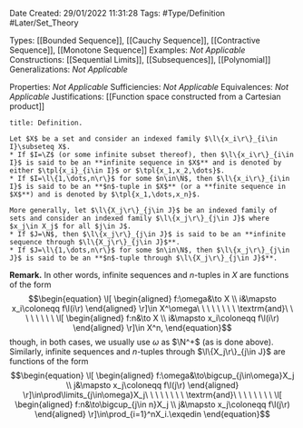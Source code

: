 <div class="topSpace"></div>

Date Created: 29/01/2022 11:31:28
Tags: #Type/Definition #Later/Set_Theory

Types: [[Bounded Sequence]], [[Cauchy Sequence]], [[Contractive Sequence]], [[Monotone Sequence]]
Examples: <i>Not Applicable</i>
Constructions: [[Sequential Limits]], [[Subsequences]], [[Polynomial]]
Generalizations: <i>Not Applicable</i>

Properties: <i>Not Applicable</i>
Sufficiencies: <i>Not Applicable</i>
Equivalences: <i>Not Applicable</i>
Justifications: [[Function space constructed from a Cartesian product]]

``` ad-Definition
title: Definition.

Let $X$ be a set and consider an indexed family $\l\{x_i\r\}_{i\in I}\subseteq X$.
* If $I=\Z$ (or some infinite subset thereof), then $\l\{x_i\r\}_{i\in I}$ is said to be an **infinite sequence in $X$** and is denoted by either $\tpl{x_i}_{i\in I}$ or $\tpl{x_1,x_2,\dots}$.
* If $I=\l\{1,\dots,n\r\}$ for some $n\in\N$, then $\l\{x_i\r\}_{i\in I}$ is said to be an **$n$-tuple in $X$** (or a **finite sequence in $X$**) and is denoted by $\tpl{x_1,\dots,x_n}$.

More generally, let $\l\{X_j\r\}_{j\in J}$ be an indexed family of sets and consider an indexed family $\l\{x_j\r\}_{j\in J}$ where $x_j\in X_j$ for all $j\in J$.
* If $J=\N$, then $\l\{x_j\r\}_{j\in J}$ is said to be an **infinite sequence through $\l\{X_j\r\}_{j\in J}$**.
* If $J=\l\{1,\dots,n\r\}$ for some $n\in\N$, then $\l\{x_j\r\}_{j\in J}$ is said to be an **$n$-tuple through $\l\{X_j\r\}_{j\in J}$**.

```

<b>Remark.</b> In other words, infinite sequences and $n$-tuples in $X$ are functions of the form
$$\begin{equation}
    \l[
        \begin{aligned}
            f:\omega&\to X \\
            i&\mapsto x_i\coloneqq f\l(i\r)
        \end{aligned}
    \r]\in X^\omega\ \ \ \ \ \ \ \ \textrm{and}\ \ \ \ \ \ \ \ 
    \l[
        \begin{aligned}
            f:n&\to X \\
            i&\mapsto x_i\coloneqq f\l(i\r)
        \end{aligned}
    \r]\in X^n,
\end{equation}$$
though, in both cases, we usually use $\omega$ as $\N^+$ (as is done above). Similarly, infinite sequences and $n$-tuples through $\l\{X_j\r\}_{j\in J}$ are functions of the form
$$\begin{equation}
    \l[
        \begin{aligned}
            f:\omega&\to\bigcup_{j\in\omega}X_j \\
            j&\mapsto x_j\coloneqq f\l(j\r)
        \end{aligned}
    \r]\in\prod\limits_{j\in\omega}X_j\ \ \ \ \ \ \ \ \textrm{and}\ \ \ \ \ \ \ \ 
    \l[
        \begin{aligned}
            f:n&\to\bigcup_{j\in n}X_j \\
            j&\mapsto x_j\coloneqq f\l(j\r)
        \end{aligned}
    \r]\in\prod_{i=1}^nX_i.\exqedin
\end{equation}$$
